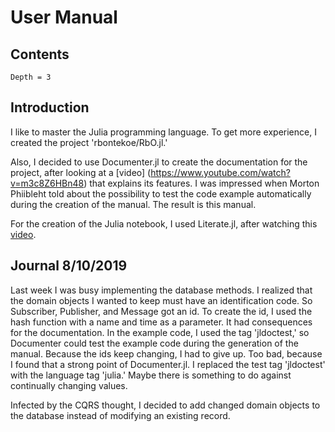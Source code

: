 # User Manual

## Contents
```@contents
Depth = 3
```

## Introduction
I like to master the Julia programming language. To get more experience, I created the project 'rbontekoe/RbO.jl.'

Also, I decided to use Documenter.jl to create the documentation for the project, after looking at a [video] (https://www.youtube.com/watch?v=m3c8Z6HBn48) that explains its features. I was impressed when Morton Phiibleht told about the possibility to test the code example automatically during the creation of the manual. The result is this manual.

For the creation of the Julia notebook, I used Literate.jl, after watching this [video](https://www.youtube.com/watch?v=Tfp1WEdYfqk&t=333s).

## Journal 8/10/2019
Last week I was busy implementing the database methods. I realized that the domain objects I wanted to keep must have an identification code. So Subscriber, Publisher, and Message got an id. To create the id, I used the hash function with a name and time as a parameter. It had consequences for the documentation. In the example code, I used the tag 'jldoctest,' so Documenter could test the example code during the generation of the manual. Because the ids keep changing, I had to give up. Too bad, because I found that a strong point of Documenter.jl. I replaced the test tag 'jldoctest' with the language tag 'julia.' Maybe there is something to do against continually changing values.

Infected by the CQRS thought, I decided to add changed domain objects to the database instead of modifying an existing record.
